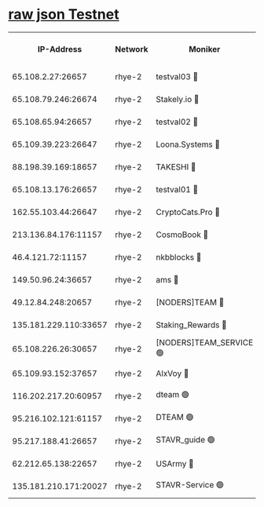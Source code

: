 
[raw json Testnet](https://rpc-check.quickt.stavr.tech/quickt/rpc-quickt-result.json)
=


<table><tr><th>IP-Address</th><th>Network</th><th>Moniker</th><th>Latest Block Height</th><th>Earliest Block Height</th><th>Catching Up</th><th>Tx Index</th><th>Voting Power</th><th>Scan Time</th></tr><tr><td>65.108.2.27:26657</td><td>rhye-2</td><td>testval03 🔴</td><td>1114703</td><td>1</td><td>False</td><td>on</td><td>11002200</td><td>2024-03-05T15:35:24.871966857UTC</td></tr><tr><td>65.108.79.246:26674</td><td>rhye-2</td><td>Stakely.io 🔴</td><td>1114703</td><td>1</td><td>False</td><td>on</td><td>10010</td><td>2024-03-05T15:35:27.237155286UTC</td></tr><tr><td>65.108.65.94:26657</td><td>rhye-2</td><td>testval02 🔴</td><td>1114704</td><td>1</td><td>False</td><td>on</td><td>11002263</td><td>2024-03-05T15:35:29.916319810UTC</td></tr><tr><td>65.109.39.223:26647</td><td>rhye-2</td><td>Loona.Systems 🔴</td><td>1114704</td><td>1</td><td>False</td><td>off</td><td>86949</td><td>2024-03-05T15:35:30.538889799UTC</td></tr><tr><td>88.198.39.169:18657</td><td>rhye-2</td><td>TAKESHI 🔴</td><td>1114704</td><td>1</td><td>False</td><td>off</td><td>40542</td><td>2024-03-05T15:35:31.071509754UTC</td></tr><tr><td>65.108.13.176:26657</td><td>rhye-2</td><td>testval01 🔴</td><td>1114704</td><td>1</td><td>False</td><td>on</td><td>13082110</td><td>2024-03-05T15:35:32.025771361UTC</td></tr><tr><td>162.55.103.44:26647</td><td>rhye-2</td><td>CryptoCats.Pro 🔴</td><td>1114708</td><td>1</td><td>False</td><td>off</td><td>9999</td><td>2024-03-05T15:36:04.038701981UTC</td></tr><tr><td>213.136.84.176:11157</td><td>rhye-2</td><td>CosmoBook 🔴</td><td>1114707</td><td>65301</td><td>False</td><td>off</td><td>1520417</td><td>2024-03-05T15:35:57.665568622UTC</td></tr><tr><td>46.4.121.72:11157</td><td>rhye-2</td><td>nkbblocks 🔴</td><td>1114701</td><td>70101</td><td>False</td><td>off</td><td>81084</td><td>2024-03-05T15:35:17.783311172UTC</td></tr><tr><td>149.50.96.24:36657</td><td>rhye-2</td><td>ams 🔴</td><td>1114706</td><td>133501</td><td>False</td><td>on</td><td>10732</td><td>2024-03-05T15:35:47.186575729UTC</td></tr><tr><td>49.12.84.248:20657</td><td>rhye-2</td><td>[NODERS]TEAM 🔴</td><td>1114706</td><td>146001</td><td>False</td><td>on</td><td>59690</td><td>2024-03-05T15:35:44.816401155UTC</td></tr><tr><td>135.181.229.110:33657</td><td>rhye-2</td><td>Staking_Rewards 🔴</td><td>1114704</td><td>149101</td><td>False</td><td>on</td><td>9900</td><td>2024-03-05T15:35:30.851180808UTC</td></tr><tr><td>65.108.226.26:30657</td><td>rhye-2</td><td>[NODERS]TEAM_SERVICE 🟢</td><td>1114704</td><td>241501</td><td>False</td><td>on</td><td>0</td><td>2024-03-05T15:35:31.711020426UTC</td></tr><tr><td>65.109.93.152:37657</td><td>rhye-2</td><td>AlxVoy 🔴</td><td>1114702</td><td>315173</td><td>False</td><td>on</td><td>150351</td><td>2024-03-05T15:35:22.241328788UTC</td></tr><tr><td>116.202.217.20:60957</td><td>rhye-2</td><td>dteam 🟢</td><td>1114704</td><td>421794</td><td>False</td><td>on</td><td>0</td><td>2024-03-05T15:35:30.197852510UTC</td></tr><tr><td>95.216.102.121:61157</td><td>rhye-2</td><td>DTEAM 🟢</td><td>946425</td><td>945401</td><td>False</td><td>on</td><td>0</td><td>2024-03-05T15:35:27.565265271UTC</td></tr><tr><td>95.217.188.41:26657</td><td>rhye-2</td><td>STAVR_guide 🟢</td><td>1114704</td><td>1020001</td><td>False</td><td>on</td><td>0</td><td>2024-03-05T15:35:31.409396808UTC</td></tr><tr><td>62.212.65.138:22657</td><td>rhye-2</td><td>USArmy 🔴</td><td>1114703</td><td>1102501</td><td>False</td><td>on</td><td>58774</td><td>2024-03-05T15:35:24.525689109UTC</td></tr><tr><td>135.181.210.171:20027</td><td>rhye-2</td><td>STAVR-Service 🟢</td><td>1114705</td><td>1113001</td><td>False</td><td>on</td><td>0</td><td>2024-03-05T15:35:42.532279031UTC</td></tr></table>